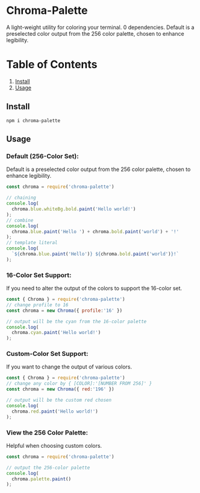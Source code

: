 
# Chroma-Palette

A light-weight utility for coloring your terminal. 0 dependencies. Default is a preselected color output from the 256 color palette, chosen to enhance legibility.


# Table of Contents
1. [ Install ](#install) <br />
2. [ Usage ](#examples) <br />



<a name="install"></a>
## Install

```console
npm i chroma-palette 
```

<a name="examples"></a>
## Usage


### Default (256-Color Set):

Default is a preselected color output from the 256 color palette, chosen to enhance legibility.

```js
const chroma = require('chroma-palette')

// chaining
console.log(
  chroma.blue.whiteBg.bold.paint('Hello world!')
);
// combine
console.log(
  chroma.blue.paint('Hello ') + chroma.bold.paint('world') + '!'
);
// template literal
console.log(
  `${chroma.blue.paint('Hello')} ${chroma.bold.paint('world')}!`
);
```


### 16-Color Set Support:

If you need to alter the output of the colors to support the 16-color set.

```js
const { Chroma } = require('chroma-palette')
// change profile to 16
const chroma = new Chroma({ profile:'16' })

// output will be the cyan from the 16-color palette
console.log(
  chroma.cyan.paint('Hello world!')
);
```


### Custom-Color Set Support:

If you want to change the output of various colors. 

```js
const { Chroma } = require('chroma-palette')
// change any color by { [COLOR]:'[NUMBER FROM 256]' }
const chroma = new Chroma({ red:'196' })

// output will be the custom red chosen
console.log(
  chroma.red.paint('Hello world!')
);
```


### View the 256 Color Palette: 

Helpful when choosing custom colors.

```js
const chroma = require('chroma-palette')

// output the 256-color palette
console.log(
  chroma.palette.paint()
);
```
